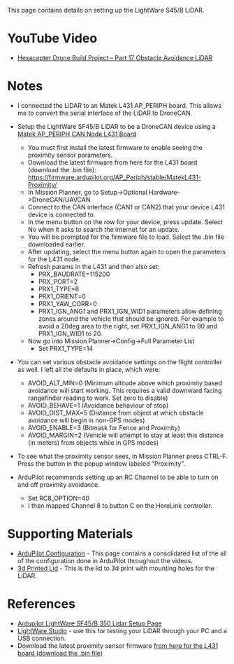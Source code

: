 This page contains details on setting up the LightWare S45/B LiDAR.

# YouTube Video
- [Hexacopter Drone Build Project – Part 17 Obstacle Avoidance LiDAR](https://youtu.be/x13RS9YKt_g)

# Notes
- I connected the LiDAR to an Matek L431 AP_PERIPH board. This allows me to convert the serial interface of the LiDAR to DroneCAN.

- Setup the LightWare SF45/B LiDAR to be a DroneCAN device using a [Matek AP_PERIPH CAN Node L431 Board](https://www.mateksys.com/?portfolio=can-l431)
  - You must first install the latest firmware to enable seeing the proximity sensor parameters.
  - Download the latest firmware from here for the L431 board (download the .bin file): https://firmware.ardupilot.org/AP_Periph/stable/MatekL431-Proximity/
  - In Mission Planner, go to Setup->Optional Hardware->DroneCAN/UAVCAN
  - Connect to the CAN interface (CAN1 or CAN2) that your device L431 device is connected to.
  - In the menu button on the row for your device, press update. Select No when it asks to search the internet for an update.
  - You will be prompted for the firmware file to load. Select the .bin file downloaded earlier.
  - After updating, select the menu button again to open the parameters for the L431 node.
  - Refresh params in the L431 and then also set:
    - PRX_BAUDRATE=115200
    - PRX_PORT=2
    - PRX1_TYPE=8
    - PRX1_ORIENT=0
    - PRX1_YAW_CORR=0
    - PRX1_IGN_ANG1 and PRX1_IGN_WID1 parameters allow defining zones around the vehicle that should be ignored. For example to avoid a 20deg area to the right, set PRX1_IGN_ANG1 to 90 and PRX1_IGN_WID1 to 20.
  - Now go into Mission Planner->Config->Full Parameter List
    - Set PRX1_TYPE=14
- You can set various obstacle avoidance settings on the flight controller as well. I left all the defaults in place, which were:
  - AVOID_ALT_MIN=0 (Minimum altitude above which proximity based avoidance will start working. This requires a valid downward facing rangefinder reading to work. Set zero to disable)
  - AVOID_BEHAVE=1 (Avoidance behaviour of stop)
  - AVOID_DIST_MAX=5 (Distance from object at which obstacle avoidance will begin in non-GPS modes)
  - AVOID_ENABLE=3 (Bitmask for Fence and Proximity)
  - AVOID_MARGIN=2 (Vehicle will attempt to stay at least this distance (in meters) from objects while in GPS modes)
- To see what the proximity sensor sees, in Mission Planner press CTRL-F. Press the button in the popup window labeled "Proximity".
- ArduPilot recommends setting up an RC Channel to be able to turn on and off proximity avoidance.
  - Set RC8_OPTION=40
  - I then mapped Channel 8 to button C on the HereLink controller. 

# Supporting Materials
- [ArduPilot Configuration](../ArduPilot-Config/ArduPilot-Config.md) - This page contains a consolidated list of the all of the configuration done in ArduPilot throughout the videos.
- [3d Printed Lid](../../3d-print-files/drone-top-lid/Drone%20Top%20Lid.stl) - This is the lid to 3d print with mounting holes for the LiDAR.

# References 
- [Ardupilot LightWare SF45/B 350 Lidar Setup Page](https://ardupilot.org/copter/docs/common-lightware-sf45b.html)
- [LightWare Studio](https://lightwarelidar.com/resources-software/) - use this for testing your LiDAR through your PC and a USB connection.
- Download the latest proximity sensor firmware [from here for the L431 board (download the .bin file)](https://firmware.ardupilot.org/AP_Periph/stable/MatekL431-Proximity/)
